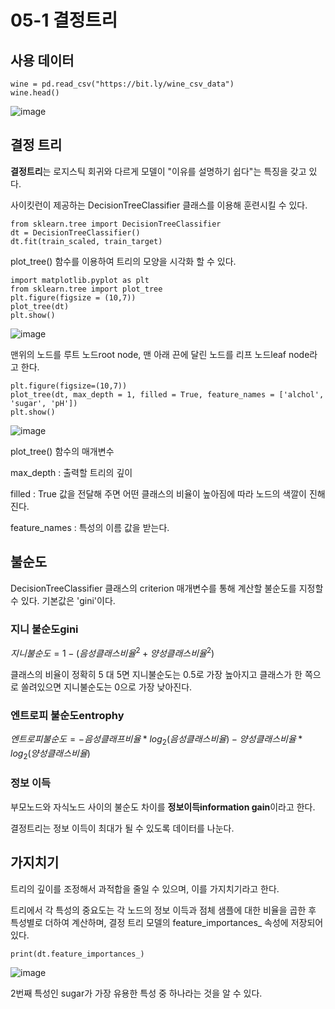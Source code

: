 # 05-1 결정트리
## 사용 데이터

    wine = pd.read_csv("https://bit.ly/wine_csv_data")
    wine.head()
    
![image](https://github.com/user-attachments/assets/65c277ea-3447-4e83-808e-b0304eb63884)

## 결정 트리
 **결정트리**는 로지스틱 회귀와 다르게 모델이 "이유를 설명하기 쉽다"는 특징을 갖고 있다.

 사이킷런이 제공하는 DecisionTreeClassifier 클래스를 이용해 훈련시킬 수 있다.

    from sklearn.tree import DecisionTreeClassifier
    dt = DecisionTreeClassifier()
    dt.fit(train_scaled, train_target)

plot_tree() 함수를 이용하여 트리의 모양을 시각화 할 수 있다.

    import matplotlib.pyplot as plt
    from sklearn.tree import plot_tree
    plt.figure(figsize = (10,7))
    plot_tree(dt)
    plt.show()

![image](https://github.com/user-attachments/assets/45bffcce-ff4d-4013-9776-216a808b1fdf)

 맨위의 노드를 루트 노드root node, 맨 아래 끈에 달린 노드를 리프 노드leaf node라고 한다.

    plt.figure(figsize=(10,7))
    plot_tree(dt, max_depth = 1, filled = True, feature_names = ['alchol', 'sugar', 'pH'])
    plt.show()

![image](https://github.com/user-attachments/assets/9eeb5ebc-6096-4cba-bd65-d48c87640734)


 plot_tree() 함수의 매개변수

 max_depth : 출력할 트리의 깊이
 
 filled : True 값을 전달해 주면 어떤 클래스의 비율이 높아짐에 따라 노드의 색깔이 진해진다.
 
 feature_names : 특성의 이름 값을 받는다.

## 불순도
DecisionTreeClassifier 클래스의 criterion 매개변수를 통해 계산할 불순도를 지정할 수 있다. 기본값은 'gini'이다.

### 지니 불순도gini
 $지니불순도 = 1- (음성클래스 비율^2 + 양성 클래스 비율^2)$

 클래스의 비율이 정확히 5 대 5면 지니불순도는 0.5로 가장 높아지고 클래스가 한 쪽으로 쏠려있으면 지니불순도는 0으로 가장 낮아진다.

### 엔트로피 불순도entrophy
 $엔트로피 불순도 = -음성 클래프 비율 * log_2(음성클래스 비율) - 양성 클래스 비율 * log_2(양성 클래스 비율)$

### 정보 이득
부모노드와 자식노드 사이의 불순도 차이를 **정보이득information gain**이라고 한다.

결정트리는 정보 이득이 최대가 될 수 있도록 데이터를 나눈다.

## 가지치기
 트리의 깊이를 조정해서 과적합을 줄일 수 있으며, 이를 가지치기라고 한다.

 트리에서 각 특성의 중요도는 각 노드의 정보 이득과 점체 샘플에 대한 비율을 곱한 후 특성별로 더하여 계산하며, 결정 트리 모델의 feature_importances_ 속성에 저장되어 있다. 

    print(dt.feature_importances_)

![image](https://github.com/user-attachments/assets/a4755efc-dfed-4112-a028-205bec4792a4)

 2번째 특성인 sugar가 가장 유용한 특성 중 하나라는 것을 알 수 있다.

 
 
 
 
